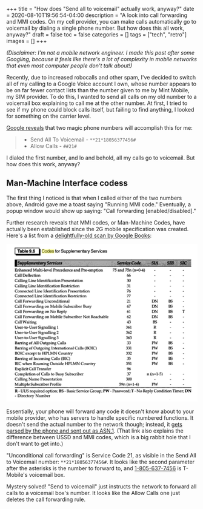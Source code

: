 +++
title = "How does \"Send all to voicemail\" actually work, anyway?"
date = 2020-08-10T19:56:54-04:00
description = "A look into call forwarding and MMI codes. On my cell provider, you can make calls automatically go to voicemail by dialing a single phone number. But how does this all work, anyway?"
draft = false
toc = false
categories = []
tags = ["tech", "retro"]
images = []
+++

_(Disclaimer: I'm not a mobile network engineer. I made this post after some Googling, because it feels like there's a lot of complexity in mobile networks that even most computer people don't talk about!)_

Recently, due to increased robocalls and other spam, I've decided to switch all of my calling to a Google Voice account I own, whose number appears to be on far fewer contact lists than the number given to me by Mint Mobile, my SIM provider. To do this, I wanted to send all calls on my old number to a voicemail box explaining to call me at the other number. At first, I tried to see if my phone could block calls itself, but failing to find anything, I looked for something on the carrier level.

[Google reveals](https://www.reddit.com/r/mintmobile/comments/behwyb/unconditional_call_forwarding/) that two magic phone numbers will accomplish this for me:

> - Send All To Voicemail - `**21*18056377456#`
> - Allow Calls - `##21#`

I dialed the first number, and lo and behold, all my calls go to voicemail. But how does this work, anyway?

## Man-Machine Interface codess

The first thing I noticed is that when I called either of the two numbers above, Android gave me a toast saying "Running MMI code." Eventually, a popup window would show up saying: "Call forwarding [enabled/disabled]."

Further research reveals that MMI codes, or Man-Machine Codes, have actually been established since the 2G mobile specification was created. Here's a list from a [delightfully-old scan by Google Books](https://books.google.com/books?id=uR03kPNyx5UC&pg=PA263&lpg=PA263&dq=mmi+codes&source=bl&ots=5_Xq1--1ii&sig=ACfU3U3fSwls7kaxx5sDWZ3qFaGKNgqBow&hl=en&sa=X&ved=2ahUKEwi17K3n7JHrAhVJmnIEHQciBkEQ6AEwFnoECBIQAQ#v=onepage&q=mmi%20codes&f=false):

![](/images/call-forwarding-and-mmi/table.png)

Essentially, your phone will forward any code it doesn't know about to your mobile provider, who has servers to handle specific numbered functions. It doesn't send the actual number to the network though; instead, it [gets parsed by the phone and sent out as ASN.1](https://berlin.ccc.de/~tobias/mmi-ussd-ss-codes-explained.html). (That link also explains the difference between USSD and MMI codes, which is a big rabbit hole that I don't want to get into.)

"Unconditional call forwarding" is Service Code 21, as visible in the Send All to Voicemail number: `**21*18056377456#`. It looks like the second parameter after the asterisks is the number to forward to, and [1-805-637-7456](https://800notes.com/Phone.aspx/1-805-637-7456?) is T-Mobile's voicemail box.

Mystery solved! "Send to voicemail" just instructs the network to forward all calls to a voicemail box's number. It looks like the Allow Calls one just deletes the call forwarding rule.